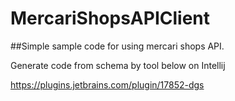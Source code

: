 # MercariShopsAPIClient

##Simple sample code for using mercari shops API.

Generate code from schema by tool below on Intellij

https://plugins.jetbrains.com/plugin/17852-dgs

